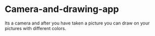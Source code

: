 # Camera-and-drawing-app
Its a camera and after you have taken a picture you can draw on your pictures with different colors.
